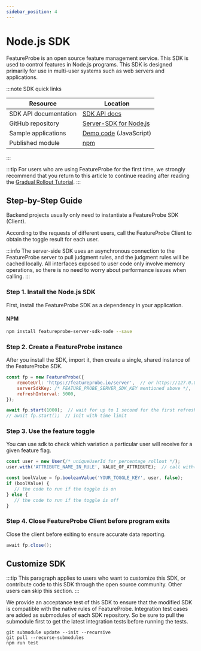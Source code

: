 ```yaml
---
sidebar_position: 4
---
```


# Node.js SDK

FeatureProbe is an open source feature management service. This SDK is used to control features in Node.js programs.
This SDK is designed primarily for use in multi-user systems such as web servers and applications.

:::note SDK quick links

| **Resource**  | **Location**                                                 |
| ------------- | ------------------------------------------------------------ |
| SDK API documentation  | [ SDK API docs](https://featureprobe.github.io/server-sdk-node/) |
| GitHub repository | [Server-SDK for Node.js](https://github.com/FeatureProbe/server-sdk-node) |
| Sample applications      | [Demo code](https://github.com/FeatureProbe/server-sdk-node/blob/main/example/demo.js) (JavaScript) |
| Published module    | [ npm](https://www.npmjs.com/package/featureprobe-server-sdk-node) |

:::

:::tip
For users who are using FeatureProbe for the first time, we strongly recommend that you return to this article to continue reading after reading the [Gradual Rollout Tutorial](../../tutorials/rollout_tutorial/).
:::

## Step-by-Step Guide

Backend projects usually only need to instantiate a FeatureProbe SDK (Client).

According to the requests of different users, call the FeatureProbe Client to obtain the toggle result for each user.

:::info
The server-side SDK uses an asynchronous connection to the FeatureProbe server to pull judgment rules, and the judgment rules will be cached locally. All interfaces exposed to user code only involve memory operations, so there is no need to worry about performance issues when calling.
:::

### Step 1. Install the Node.js SDK

First, install the FeatureProbe SDK as a dependency in your application.

#### NPM

```bash
npm install featureprobe-server-sdk-node --save
```

### Step 2. Create a FeatureProbe instance

After you install the SDK, import it, then create a single, shared instance of the FeatureProbe SDK.

```javascript
const fp = new FeatureProbe({
    remoteUrl: 'https://featureprobe.io/server',  // or https://127.0.0.1:4007
    serverSdkKey: /* FEATURE_PROBE_SERVER_SDK_KEY mentioned above */,
    refreshInterval: 5000,
});

await fp.start(1000);  // wait for up to 1 second for the first refresh
// await fp.start();  // init with time limit
```

### Step 3. Use the feature toggle

You can use sdk to check which variation a particular user will receive for a given feature flag.

```javascript
const user = new User(/* uniqueUserId for percentage rollout */);
user.with('ATTRIBUTE_NAME_IN_RULE', VALUE_OF_ATTRIBUTE);  // call with() for each attribute, or extendAttrs(attributeMap) for attributes

const boolValue = fp.booleanValue('YOUR_TOGGLE_KEY', user, false);
if (boolValue) {
   // the code to run if the toggle is on
} else {
   // the code to run if the toggle is off
}
```

### Step 4. Close FeatureProbe Client before program exits

Close the client before exiting to ensure accurate data reporting.

```java
await fp.close();
```


## Customize SDK

:::tip
This paragraph applies to users who want to customize this SDK, or contribute code to this SDK through the open source community. Other users can skip this section.
:::

We provide an acceptance test of this SDK to ensure that the modified SDK is compatible with the native rules of FeatureProbe.
Integration test cases are added as submodules of each SDK repository. So be sure to pull the submodule first to get the latest integration tests before running the tests.

```shell
git submodule update --init --recursive
git pull --recurse-submodules
npm run test
```
